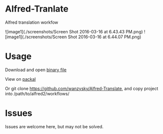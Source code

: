 # Alfred-Tranlate
  Alfred translation workfow
  
  
  ![image1](./screenshots/Screen Shot 2016-03-16 at 6.43.43 PM.png)
  ![image1](./screenshots/Screen Shot 2016-03-16 at 6.44.07 PM.png)
# Usage
  Download and open [binary file](https://github.com/wanzysky/Alfred-Translate/blob/master/Alfred-Translate.alfredworkflow)
  
  View on [packal](http://www.packal.org/workflow/alfred-translate)
  
  Or git clone https://github.com/wanzysky/Alfred-Translate, and copy project into /path/to/alfred2/workflows/
  
# Issues
  Issues are welcome here, but may not be solved.
